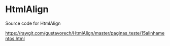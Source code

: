 # HtmlAlign
Source code for HtmlAlign

<a>https://rawgit.com/gustavorech/HtmlAlign/master/paginas_teste/15alinhamentos.html</a>
